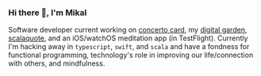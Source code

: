 ### Hi there 👋, I'm Mikal

Software developer current working on [concerto card](https://www.concertocard.com), my [digital garden](https://www.mikal.online), [scalaquote](https://github.com/mikalcallahan/scalaquote), and an iOS/watchOS meditation app (in TestFlight).
Currently I'm hacking away in `typescript`, `swift`, and `scala` and have a fondness for functional programming, technology's role in improving our life/connection with others, and mindfulness. 

<!--
**mikalcallahan/mikalcallahan** is a ✨ _special_ ✨ repository because its `README.md` (this file) appears on your GitHub profile.

Here are some ideas to get you started:

- 🔭 I’m currently working on ...
- 🌱 I’m currently learning ...
- 👯 I’m looking to collaborate on ...
- 🤔 I’m looking for help with ...
- 💬 Ask me about ...
- 📫 How to reach me: ...
- 😄 Pronouns: ...
- ⚡ Fun fact: ...
-->
